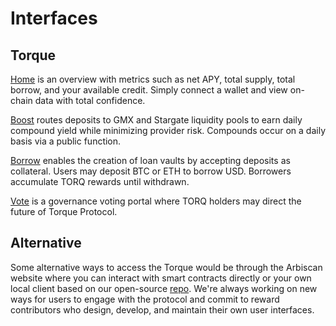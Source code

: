 # Interfaces

## Torque
[Home](https://app.torque.fi/home) is an overview with metrics such as net APY, total supply, total borrow, and your available credit. Simply connect a wallet and view on-chain data with total confidence.

[Boost](https://app.torque.fi/boost) routes deposits to GMX and Stargate liquidity pools to earn daily compound yield while minimizing provider risk. Compounds occur on a daily basis via a public function.

[Borrow](https://app.torque.fi/borrow) enables the creation of loan vaults by accepting deposits as collateral. Users may deposit BTC or ETH to borrow USD. Borrowers accumulate TORQ rewards until withdrawn.

[Vote](https://app.torque.fi/vote) is a governance voting portal where TORQ holders may direct the future of Torque Protocol.

## Alternative

Some alternative ways to access the Torque would be through the Arbiscan website where you can interact with smart contracts directly or your own local client based on our open-source [repo](https://github.com/torquefi/torque_dapp). We're always working on new ways for users to engage with the protocol and commit to reward contributors who design, develop, and maintain their own user interfaces.
